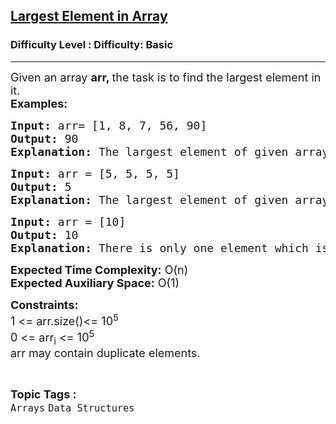 <h2><a href="https://www.geeksforgeeks.org/problems/largest-element-in-array4009/1">Largest Element in Array</a></h2><h3>Difficulty Level : Difficulty: Basic</h3><hr><div class="problems_problem_content__Xm_eO"><p><span style="font-size: 18px;">Given an array <strong>arr</strong><strong>, </strong>the task is to find the largest element in it.</span><br><span style="font-size: 18px;"><strong>Examples:</strong></span></p>
<pre><span style="font-size: 18px;"><strong>Input: </strong>arr= [1, 8, 7, 56, 90]
<strong>Output: </strong>90
<strong>Explanation: </strong>The largest element of given array is 90.</span></pre>
<pre><span style="font-size: 18px;"><strong>Input: </strong>arr = [5, 5, 5, 5]
<strong>Output: </strong>5
<strong>Explanation: </strong>The largest element of given array is 5.</span></pre>
<pre><span style="font-size: 18px;"><strong>Input: </strong>arr = [10]
<strong>Output: </strong>10
<strong>Explanation: </strong>There is only one element which is the largest</span></pre>
<p><span style="font-size: 18px;"><strong>Expected Time Complexity:</strong> O(n)<br><strong>Expected Auxiliary Space:</strong> O(1)</span></p>
<p><span style="font-size: 18px;"><strong>Constraints:<br></strong></span><span style="font-size: 18px;">1 &lt;= arr.size()&lt;= 10<sup>5</sup><br>0 &lt;= arr<sub>i</sub> &lt;= 10<sup>5</sup><br>arr may contain duplicate elements. </span></p></div><br><p><span style=font-size:18px><strong>Topic Tags : </strong><br><code>Arrays</code>&nbsp;<code>Data Structures</code>&nbsp;